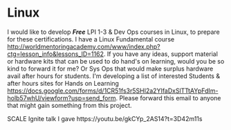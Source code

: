 # Linux
I would like to develop&nbsp;<em><strong>Free</strong></em>&nbsp;LPI 1-3 &amp; Dev Ops courses in Linux, 
 to prepare for these certifications. I have a Linux Fundamental course http://worldmentoringacademy.com/www/index.php?ctg=lesson_info&lessons_ID=1162. If you have any ideas, support material or
hardware kits that can be used to do hand's on learning, would you be so kind to forward it for me? 
Or Sys Ops that would make surplus hardware avail after hours for students. 
I'm developing a list of interested Students &amp; after hours sites for Hands on Learning https://docs.google.com/forms/d/1CR51fs3r5SHI2a2YIfaDxSlTTtAYpFdIm-holb57whU/viewform?usp=send_form. Please forward this email to anyone
 that might gain something from this project.</p>
<p>SCALE Ignite talk I gave https://youtu.be/gkCYp_2AS14?t=3D42m11s&nbsp;</p>
